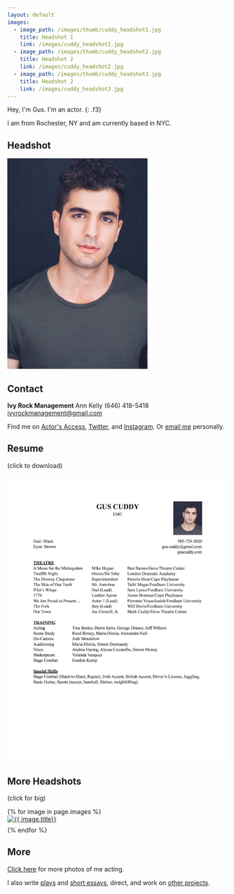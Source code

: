 ```yaml
---
layout: default
images:
  - image_path: /images/thumb/cuddy_headshot1.jpg
    title: Headshot 1
    link: /images/cuddy_headshot1.jpg
  - image_path: /images/thumb/cuddy_headshot2.jpg
    title: Headshot 2
    link: /images/cuddy_headshot2.jpg
  - image_path: /images/thumb/cuddy_headshot3.jpg
    title: Headshot 2
    link: /images/cuddy_headshot3.jpg
---
```


Hey, I'm Gus. I'm an actor.
{: .f3}

I am from Rochester, NY and am currently based in NYC.

## Headshot

  <a href="/images/cuddy_headshot.jpg">
    <img src="/images/thumb/cuddy_headshot.jpg" alt="Headshot"/>
  </a>

## Contact

**Ivy Rock Management**
Ann Kelly
(646) 418-5418
ivyrockmanagement@gmail.com

Find me on [Actor's Access](http://resumes.actorsaccess.com/guscuddy), [Twitter](http://twitter.com/guscuddy), and [Instagram](http://instagram.com/guscuddy). Or [email me](mailto:gus.cuddy@gmail.com) personally.

## Resume

(click to download)

<a href="/files/cuddy_resume.pdf"><img src="/images/cuddy_resume.jpg" alt="resume"/></a>

## More Headshots

(click for big)

<ul style="list-style:none; padding-left:0;" class="photo-gallery">
  {% for image in page.images %}
    <li style="padding-bottom:.5rem;">
      <a href="{{ image.link }}">
        <img src="{{ image.image_path }}" alt="{{ image.title}}"/>
      </a>
    </li>
  {% endfor %}
</ul>

## More

[Click here](/a) for more photos of me acting.

I also write [plays](/plays) and [short essays](/blog), direct, and work on [other projects](/projects).
